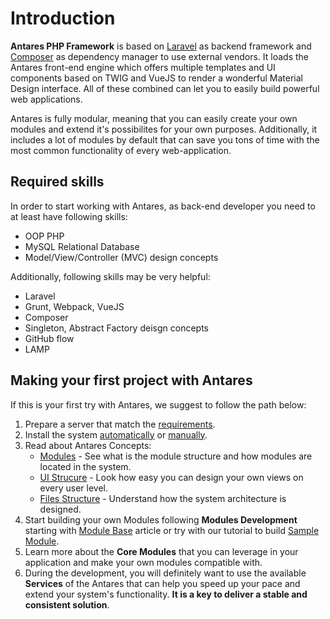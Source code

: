 # Introduction

**Antares PHP Framework** is based on [Laravel](https://laravel.com/docs/5.4) as backend framework and [Composer](https://getcomposer.org/) as dependency manager to use external vendors. It loads the Antares front-end engine which offers multiple templates and UI components based on TWIG and VueJS to render a wonderful Material Design interface. All of these combined can let you to easily build powerful web applications.

Antares is fully modular, meaning that you can easily create your own modules and extend it's possibilites for your own purposes. Additionally, it includes a lot of modules by default that can save you tons of time with the most common functionality of every web-application.

## Required skills

In order to start working with Antares, as back-end developer you need to at least have following skills:
- OOP PHP 
- MySQL Relational Database
- Model/View/Controller (MVC) design concepts

Additionally, following skills may be very helpful:
- Laravel
- Grunt, Webpack, VueJS
- Composer
- Singleton, Abstract Factory deisgn concepts
- GitHub flow
- LAMP

## Making your first project with Antares
If this is your first try with Antares, we suggest to follow the path below:
1. Prepare a server that match the [requirements](installation/requirements.md#recommended-server-resources).
2. Install the system [automatically](installation/automatic_installation_guide.md) or [manually](installation/manual_installation_guide.md).
3. Read about Antares Concepts:   
   - [Modules](antares_concepts/modules.md) - See what is the module structure and how modules are located in the system.
   - [UI Strucure](modules_development/views.md) - Look how easy you can design your own views on every user level.
   - [Files Structure](antares_concepts/files_structure.md) - Understand how the system architecture is designed.
4. Start building your own Modules following **Modules Development** starting with [Module Base](modules_development/module_base.md) article or try with our tutorial to build [Sample Module](tutorials/sample_module.md).
5. Learn more about the **Core Modules** that you can leverage in your application and make your own modules compatible with.
6. During the development, you will definitely want to use the available **Services** of the Antares that can help you speed up your pace and extend your system's functionality. **It is a key to deliver a stable and consistent solution**.
